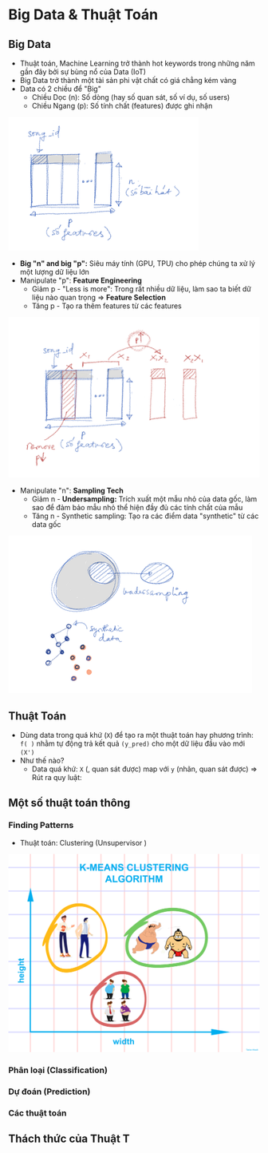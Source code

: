 # Big Data & Thuật Toán

## Big Data

* Thuật toán, Machine Learning trở thành hot keywords trong những năm gần đây bởi sự bùng nổ của Data \(IoT\)
* Big Data trở thành một tài sản phi vật chất có giá chẳng kém vàng
* Data có 2 chiều để "Big"
  * Chiều Dọc \(n\): Số dòng \(hay số quan sát, số ví dụ, số users\)
  * Chiều Ngang \(p\): Số tính chất \(features\) được ghi nhận 

![](../../.gitbook/assets/image%20%2811%29.png)

* **Big "n" and big "p":** Siêu máy tính \(GPU, TPU\) cho phép chúng ta xử lý một lượng dữ liệu lớn
* Manipulate "p": **Feature Engineering** 
  * Giảm p - "Less is more": Trong rất nhiều dữ liệu, làm sao ta biết dữ liệu nào quan trọng =&gt; **Feature Selection** 
  * Tăng p - Tạo ra thêm features từ các features 

![](../../.gitbook/assets/image%20%289%29.png)

* Manipulate "n": **Sampling Tech**
  * Giảm n - **Undersampling:** Trích xuất một mẫu nhỏ của data gốc, làm sao để đảm bảo mẫu nhỏ thể hiện đầy đủ các tính chất của mẫu 
  * Tăng n - Synthetic sampling: Tạo ra các điểm data "synthetic" từ các data gốc

![](../../.gitbook/assets/image%20%2810%29.png)

## Thuật Toán

* Dùng data trong quá khứ \(`X`\) để tạo ra một thuật toán hay phương trình: `f( )` nhằm tự động trả kết quả `(y_pred)` cho một dữ liệu đầu vào mới `(X')`
* Như thế nào?
  * Data quá khứ: `X` \(, quan sát được\) map với `y` \(nhãn, quan sát được\) =&gt; Rút ra quy luật: 

## Một số thuật toán thông 

### Finding Patterns

* Thuật toán: Clustering \(Unsupervisor \)

![](../../.gitbook/assets/image%20%2812%29.png)

### Phân loại \(Classification\)

### Dự đoán \(Prediction\)

### Các thuật toán 

## Thách thức của Thuật T

